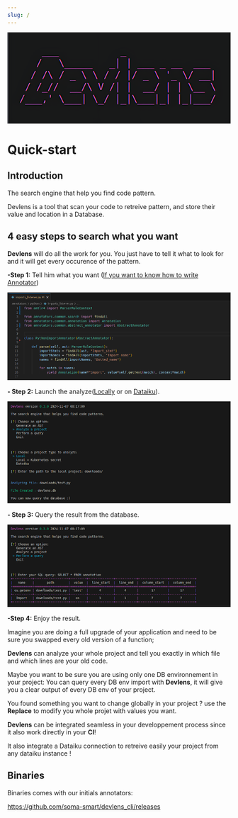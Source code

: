 ```yaml
---
slug: /
---
```




![DEVLENS](/../static/img/intro/devlens.png?raw=true "DEVLENS")



# Quick-start 


## Introduction


The search engine that help you find code pattern.

Devlens is a tool that scan your code to retreive pattern, and store their value and location in a Database. 



## 4 easy steps to search what you want

**Devlens** will do all the work for you. You just have to tell it what to look for and it will get every occurence of the pattern. 


**-Step 1:** Tell him what you want ([If you want to know how to write Annotator](/docs/3%20-%20How%20it%20works/Annotation.md))

![analyze](/../static/img/intro/import-annotator.png?raw=true "analyze")

**- Step 2:** Launch the analyze([Locally](/docs/5%20-%20Where%20is%20my%20project/1%20-%20Local.md) or on [Dataiku](/docs/5%20-%20Where%20is%20my%20project/2%20-%20Dataiku.md)).

![analyze](/../static/img/intro/analyze.png?raw=true "analyze")

**- Step 3:** Query the result from the database.

![query](/../static/img/intro/query.png?raw=true "query")

**-Step 4:** Enjoy the result.

Imagine you are doing a full upgrade of your application and need to be sure you swapped every old version of a function;

**Devlens** can analyze your whole project and tell you exactly in which file and which lines are your old code.

Maybe you want to be sure you are using only one DB environnement in your project: You can query every DB env import with **Devlens**, it will give you a clear output of every DB env of your project.

You found something you want to change globally in your project ? use the **Replace** to modify you whole projet with values you want.

**Devlens** can be integrated seamless in your developpement process since it also work directly  in your **CI**! 

It also integrate a Dataiku connection to retreive easily your project from any dataiku instance !


## Binaries


Binaries comes with our initials annotators:


https://github.com/soma-smart/devlens_cli/releases


